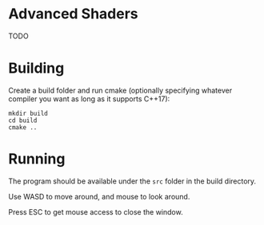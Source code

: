 # Advanced Shaders
TODO

# Building

Create a build folder and run cmake (optionally specifying whatever compiler you want as long as it supports C++17):

```
mkdir build
cd build
cmake ..
```

# Running

The program should be available under the `src` folder in the build directory.

Use WASD to move around, and mouse to look around.

Press ESC to get mouse access to close the window.

